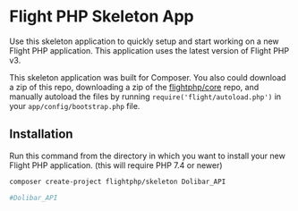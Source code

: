 # Flight PHP Skeleton App

Use this skeleton application to quickly setup and start working on a new Flight PHP application. This application uses the latest version of Flight PHP v3.

This skeleton application was built for Composer. You also could download a zip of this repo, downloading a zip of the [flightphp/core](https://github.com/flightphp/core) repo, and manually autoload the files by running `require('flight/autoload.php')` in your `app/config/bootstrap.php` file.

## Installation

Run this command from the directory in which you want to install your new Flight PHP application. (this will require PHP 7.4 or newer)

```bash
composer create-project flightphp/skeleton Dolibar_API

#Dolibar_API

